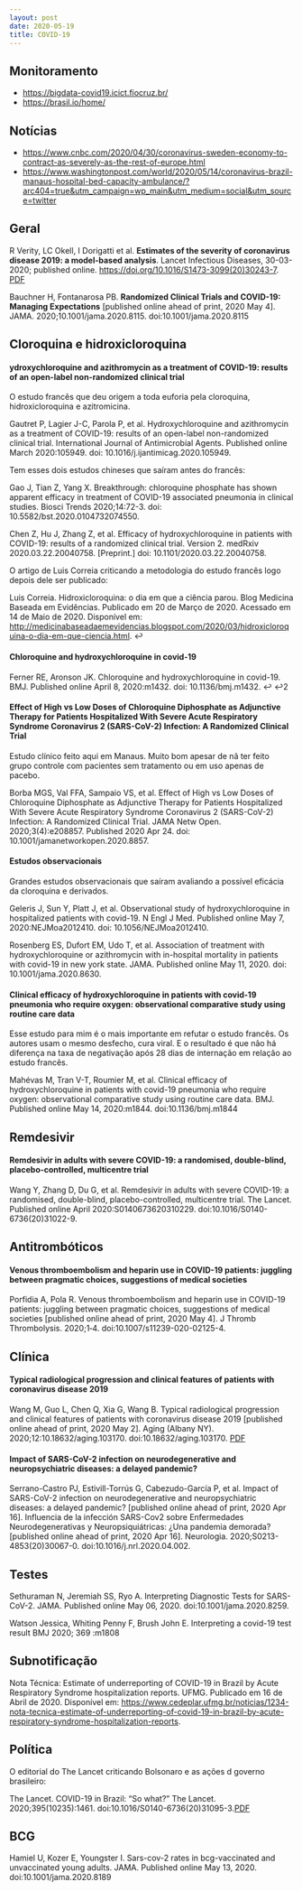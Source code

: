 ```yaml
---
layout: post
date: 2020-05-19
title: COVID-19
---
```



## Monitoramento

* https://bigdata-covid19.icict.fiocruz.br/
* https://brasil.io/home/

## Notícias

* <https://www.cnbc.com/2020/04/30/coronavirus-sweden-economy-to-contract-as-severely-as-the-rest-of-europe.html>
* <https://www.washingtonpost.com/world/2020/05/14/coronavirus-brazil-manaus-hospital-bed-capacity-ambulance/?arc404=true&utm_campaign=wp_main&utm_medium=social&utm_source=twitter>




## Geral

R Verity, LC Okell, I Dorigatti et al. **Estimates of the severity of coronavirus disease 2019: a model-based analysis**. Lancet Infectious Diseases, 30-03-2020; published online. https://doi.org/10.1016/S1473-3099(20)30243-7. [PDF](:/4cadb37b65744e4dbc8bc6c0fe93981b)

Bauchner H, Fontanarosa PB. **Randomized Clinical Trials and COVID-19: Managing Expectations** [published online ahead of print, 2020 May 4]. JAMA. 2020;10.1001/jama.2020.8115. doi:10.1001/jama.2020.8115
 
## Cloroquina e hidroxicloroquina

#### ydroxychloroquine and azithromycin as a treatment of COVID-19: results of an open-label non-randomized clinical trial

O estudo francês que deu origem a toda euforia pela cloroquina, hidroxicloroquina e azitromicina.

Gautret P, Lagier J-C, Parola P, et al. Hydroxychloroquine and azithromycin as a treatment of COVID-19: results of an open-label non-randomized clinical trial. International Journal of Antimicrobial Agents. Published online March 2020:105949. doi: 10.1016/j.ijantimicag.2020.105949.

Tem esses dois estudos chineses que saíram antes do francês:

Gao J, Tian Z, Yang X. Breakthrough: chloroquine phosphate has shown apparent efficacy in treatment of COVID-19 associated pneumonia in clinical studies. Biosci Trends 2020;14:72-3. doi: 10.5582/bst.2020.0104732074550.

Chen Z, Hu J, Zhang Z, et al. Efficacy of hydroxychloroquine in patients with COVID-19: results of a randomized clinical trial. Version 2. medRxiv 2020.03.22.20040758. [Preprint.] doi: 10.1101/2020.03.22.20040758.

O artigo de Luis Correia criticando a metodologia do estudo francês logo depois dele ser publicado:

Luis Correia. Hidroxicloroquina: o dia em que a ciência parou. Blog Medicina Baseada em Evidências. Publicado em 20 de Março de 2020. Acessado em 14 de Maio de 2020. Disponível em: http://medicinabaseadaemevidencias.blogspot.com/2020/03/hidroxicloroquina-o-dia-em-que-ciencia.html. ↩

#### Chloroquine and hydroxychloroquine in covid-19

Ferner RE, Aronson JK. Chloroquine and hydroxychloroquine in covid-19. BMJ. Published online April 8, 2020:m1432. doi: 10.1136/bmj.m1432. ↩ ↩2


#### Effect of High vs Low Doses of Chloroquine Diphosphate as Adjunctive Therapy for Patients Hospitalized With Severe Acute Respiratory Syndrome Coronavirus 2 (SARS-CoV-2) Infection: A Randomized Clinical Trial

Estudo clínico feito aqui em Manaus. Muito bom apesar de nã ter feito grupo controle com pacientes sem tratamento ou em uso apenas de pacebo.

Borba MGS, Val FFA, Sampaio VS, et al. Effect of High vs Low Doses of Chloroquine Diphosphate as Adjunctive Therapy for Patients Hospitalized With Severe Acute Respiratory Syndrome Coronavirus 2 (SARS-CoV-2) Infection: A Randomized Clinical Trial. JAMA Netw Open. 2020;3(4):e208857. Published 2020 Apr 24. doi: 10.1001/jamanetworkopen.2020.8857.

#### Estudos observacionais

Grandes estudos observacionais que saíram avaliando a possível eficácia da cloroquina e derivados.

Geleris J, Sun Y, Platt J, et al. Observational study of hydroxychloroquine in hospitalized patients with covid-19. N Engl J Med. Published online May 7, 2020:NEJMoa2012410. doi: 10.1056/NEJMoa2012410.

Rosenberg ES, Dufort EM, Udo T, et al. Association of treatment with hydroxychloroquine or azithromycin with in-hospital mortality in patients with covid-19 in new york state. JAMA. Published online May 11, 2020. doi: 10.1001/jama.2020.8630.

#### Clinical efficacy of hydroxychloroquine in patients with covid-19 pneumonia who require oxygen: observational comparative study using routine care data

Esse estudo para mim é o mais importante em refutar o estudo francês. Os autores usam o mesmo desfecho, cura viral. E o resultado é que não há diferença na taxa de negativação após 28 dias de internação em relação ao estudo francês.

Mahévas M, Tran V-T, Roumier M, et al. Clinical efficacy of hydroxychloroquine in patients with covid-19 pneumonia who require oxygen: observational comparative study using routine care data. BMJ. Published online May 14, 2020:m1844. doi:10.1136/bmj.m1844



## Remdesivir

#### Remdesivir in adults with severe COVID-19: a randomised, double-blind, placebo-controlled, multicentre trial

Wang Y, Zhang D, Du G, et al. Remdesivir in adults with severe COVID-19: a randomised, double-blind, placebo-controlled, multicentre trial. The Lancet. Published online April 2020:S0140673620310229. doi:10.1016/S0140-6736(20)31022-9.



 
## Antitrombóticos

#### Venous thromboembolism and heparin use in COVID-19 patients: juggling between pragmatic choices, suggestions of medical societies
 
Porfidia A, Pola R. Venous thromboembolism and heparin use in COVID-19 patients: juggling between pragmatic choices, suggestions of medical societies [published online ahead of print, 2020 May 4]. J Thromb Thrombolysis. 2020;1‐4. doi:10.1007/s11239-020-02125-4. 





 
## Clínica

#### Typical radiological progression and clinical features of patients with coronavirus disease 2019 
 
Wang M, Guo L, Chen Q, Xia G, Wang B. Typical radiological progression and clinical features of patients with coronavirus disease 2019 [published online ahead of print, 2020 May 2]. Aging (Albany NY). 2020;12:10.18632/aging.103170. doi:10.18632/aging.103170. [PDF](:/9f95e53130e2433b8e15c87f21feb868)

#### Impact of SARS-CoV-2 infection on neurodegenerative and neuropsychiatric diseases: a delayed pandemic?

Serrano-Castro PJ, Estivill-Torrús G, Cabezudo-García P, et al. Impact of SARS-CoV-2 infection on neurodegenerative and neuropsychiatric diseases: a delayed pandemic? [published online ahead of print, 2020 Apr 16]. Influencia de la infección SARS-Cov2 sobre Enfermedades Neurodegenerativas y Neuropsiquiátricas: ¿Una pandemia demorada? [published online ahead of print, 2020 Apr 16]. Neurologia. 2020;S0213-4853(20)30067-0. doi:10.1016/j.nrl.2020.04.002. 

## Testes

Sethuraman N, Jeremiah SS, Ryo A. Interpreting Diagnostic Tests for SARS-CoV-2. JAMA. Published online May 06, 2020. doi:10.1001/jama.2020.8259.

Watson Jessica, Whiting Penny F, Brush John E. Interpreting a covid-19 test result BMJ 2020; 369 :m1808 

## Subnotificação

Nota Técnica: Estimate of underreporting of COVID-19 in Brazil by Acute Respiratory Syndrome hospitalization reports. UFMG. Publicado em 16 de Abril de 2020. Disponível em: <https://www.cedeplar.ufmg.br/noticias/1234-nota-tecnica-estimate-of-underreporting-of-covid-19-in-brazil-by-acute-respiratory-syndrome-hospitalization-reports>.

## Política

O editorial do The Lancet criticando Bolsonaro e as ações d governo brasileiro:

The Lancet. COVID-19 in Brazil: “So what?” The Lancet. 2020;395(10235):1461. doi:10.1016/S0140-6736(20)31095-3.[PDF](:/ed5eb604f832481aa3e35c7113bfc9e2)

## BCG

Hamiel U, Kozer E, Youngster I. Sars-cov-2 rates in bcg-vaccinated and unvaccinated young adults. JAMA. Published online May 13, 2020. doi:10.1001/jama.2020.8189